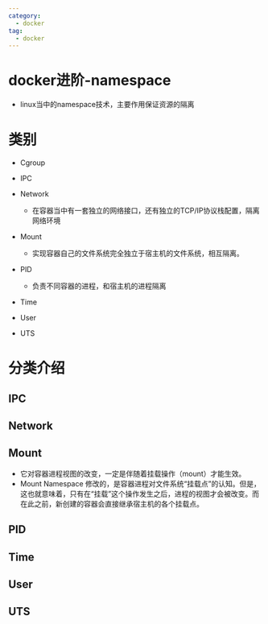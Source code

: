 ```yaml
---
category:
  - docker
tag:
  - docker
---
```

# docker进阶-namespace

- linux当中的namespace技术，主要作用保证资源的隔离

# 类别

- Cgroup
- IPC
- Network
  - 在容器当中有一套独立的网络接口，还有独立的TCP/IP协议栈配置，隔离网络环境

- Mount
  - 实现容器自己的文件系统完全独立于宿主机的文件系统，相互隔离。

- PID
  - 负责不同容器的进程，和宿主机的进程隔离

- Time
- User
- UTS

# 分类介绍

## IPC



## Network





## Mount

- 它对容器进程视图的改变，一定是伴随着挂载操作（mount）才能生效。
- Mount Namespace 修改的，是容器进程对文件系统“挂载点”的认知。但是，这也就意味着，只有在“挂载”这个操作发生之后，进程的视图才会被改变。而在此之前，新创建的容器会直接继承宿主机的各个挂载点。

## PID



## Time



## User



## UTS
